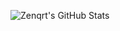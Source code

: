 ![Zenqrt's GitHub Stats](https://github-readme-stats.vercel.app/api?username=zenqrt&theme=github_dark_dimmed)
